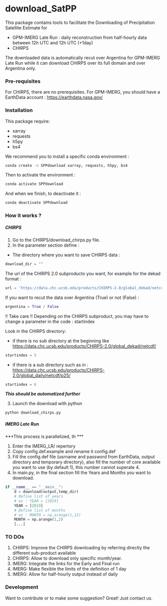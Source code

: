 # download_SatPP
This package contains tools to facilitate the Downloading of Precipitation Satellite Estimate for 
 - GPM-IMERG Late Run : daily reconstruction from half-hourly data between 12h UTC and 12h UTC (+1day)
 - CHIRPS
 
The downloaded data is automatically recut over Argentina for GPM-IMERG Late Run while it can download CHIRPS over its full domain and over Argentina only.

### Pre-requisites
For CHIRPS, there are no prerequisites.
For GPM-IMERG, you should have a EarthData account : https://earthdata.nasa.gov/

### Installation
This package require:
 - xarray
 - requests
 - h5py
 - bs4

We recommend you to install a specific conda environment : 
```sh
conda create -n SPPdownload xarray, requests, h5py, bs4
```
Then to activate the environment : 
```sh
conda activate SPPdownload
```
And when we finish, to deactivate it : 
```sh
conda deactivate SPPdownload
```

### How it works ? 
##### CHIRPS
1. Go to the CHIRPS/download_chirps.py file.
2. In the parameter section define : 
- The directory where you want to save CHIRPS data : 
```python
download_dir = "" 
```
The url of the CHIRPS 2.0 subproducto you want, for example for the dekad format : 
```python
url = 'https://data.chc.ucsb.edu/products/CHIRPS-2.0/global_dekad/netcdf/'
```
If you want to recut the data over Argentina (True) or not (False) : 
```python
argentina = True / False
```
!! Take care !! 
Depending on the CHIRPS subproduct, you may have to change a parameter in the code : startindex

Look in the CHIRPS directory: 
* if there is no sub directory at the beginning like https://data.chc.ucsb.edu/products/CHIRPS-2.0/global_dekad/netcdf/
```python
startindex = 5
```
* if there is a sub directory such as in : https://data.chc.ucsb.edu/products/CHIRPS-2.0/global_daily/netcdf/p25/
```python
startindex = 6
```
***This should be automatized further***

3. Launch the download with python
```sh
python download_chirps.py
```

##### IMERG Late Run
***This process is parallelized, th ***
1. Enter the IMERG_LR/ repertory
2. Copy config.def.example and rename it config.def
3. Fill the config.def file (usrname and password from EarthData, output directory and temporary directory), also fill the number of core available you want to use (by default 1), this number cannot superate 4.
4. In main.py, in the final section fill the Years and Months you want to download.
```python
if __name__ == "__main__":
    d = download(output,temp_dir)
    # Define list of years
    # ex : YEAR = [2019]
    YEAR = [2019]
    # Define list of months
    # ex : MONTH = np.arange(1,12)
    MONTH = np.arange(1,2)
    [...]
```

### TO DOs
1. CHIRPS: Improve the CHIRPS downloading by referring directly the different sub-product available
2. CHIRPS: Allow to download only specific month/year.
3. IMERG: Integrate the links for the Early and Final run
4. IMERG: Make flexible the limits of the definition of 1 day
5. IMERG: Allow for half-hourly output instead of daily

### Development

Want to contribute or to make some suggestion? Great! Just contact us.

